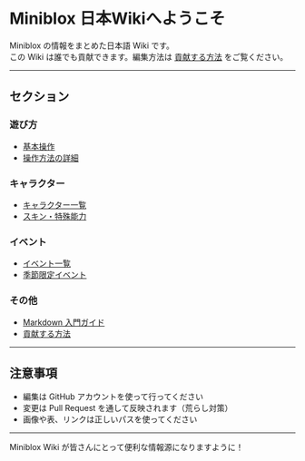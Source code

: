 # Miniblox 日本Wikiへようこそ

Miniblox の情報をまとめた日本語 Wiki です。  
この Wiki は誰でも貢献できます。編集方法は [貢献する方法](contribute.md) をご覧ください。

---

## セクション

### 遊び方
- [基本操作](play/index.md)
- [操作方法の詳細](play/controls.md)

### キャラクター
- [キャラクター一覧](characters/index.md)
- [スキン・特殊能力](characters/skins.md)

### イベント
- [イベント一覧](events/index.md)
- [季節限定イベント](events/seasonal.md)

### その他
- [Markdown 入門ガイド](md-guide.md)
- [貢献する方法](contribute.md)

---

## 注意事項

- 編集は GitHub アカウントを使って行ってください  
- 変更は Pull Request を通して反映されます（荒らし対策）  
- 画像や表、リンクは正しいパスを使ってください

---

Miniblox Wiki が皆さんにとって便利な情報源になりますように！
